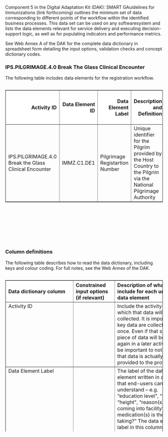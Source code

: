 Component 5 in the Digital Adaptation Kit (DAK): SMART GAuidelines for Immunizations 
(link forthcoming) outlines the minimum set of data corresponding to different 
points of the workflow within the identified business processes. This data set 
can be used on any softwaresystem and lists the data elements relevant for 
service delivery and executing decision-support logic, as well as for populating 
indicators and performance metrics. 

See Web Annex A of the DAK for the complete data dictionary in
spreadsheet form detailing the input options, validation checks and
concept dictionary codes.


### IPS.PILGRIMAGE.4.0 Break The Glass Clinical Encounter
The following table includes data elements for the registration workflow.

<div style=" width: 100%; height: 500px; overflow: scroll;">
  <table border="1" class="dataframe table table-striped table-bordered">
    <thead style="position: sticky;top: 0;z-index: 100;background-color: white;">
      <tr style="text-align: right;">
        <th>Activity ID</th>
        <th>Data Element ID</th>
        <th>Data Element Label</th>
        <th>Description and Definition</th>
        <th>Multiple Choice Type (if applicable)</th>
        <th>Data Type</th>
        <th>Input Options</th>
        <th>Calculation</th>
        <th>Quantity Sub-Type</th>
        <th>Validation Condition</th>
        <th>Editable</th>
        <th>Required</th>
        <th>Skip Logic</th>
        <th>Linkages to Aggregate Indicators</th>
        <th>Notes</th>
        <th>ICD-11 Code</th>
        <th>ICD-11 URI</th>
        <th>ICD-11 Comments / Considerations</th>
        <th>ICD-11 Relationship</th>
        <th>ICD-10 Code</th>
        <th>ICD-10 Comments / Considerations</th>
        <th>ICD-10 Relationship</th>
        <th>ICD-9 Code</th>
        <th>ICD-9 Comments / Considerations</th>
        <th>ICD-9 Relationship</th>
        <th>LOINC version 2.68 Code</th>
        <th>LOINC version 2.68 Comments / Considerations</th>
        <th>LOINC version 2.68 Relationship</th>
        <th>ICHI (Beta 3) Code</th>
        <th>ICHI URI</th>
        <th>ICHI Comments / Considerations</th>
        <th>ICHI Relationship</th>
        <th>ICF Code</th>
        <th>ICF Comments / Considerations</th>
        <th>ICF Relationship</th>
        <th>SNOMED GPS Code</th>
        <th>SNOMED GPS Comments Considerations</th>
        <th>SNOMED GPS Relationship</th>
        <th>Snomed CT International Version Code</th>
        <th>Snomed CT International Version Comments / Considerations</th>
        <th>SNOMED CT Relationship</th>
        <th>HL7 FHIR R4 - Resource</th>
        <th>HL7 FHIR R4 - Values</th>
        <th>HL7 FHIR R4 Code</th>
        <th>HL7 FHIR R4 Relationship</th>
      </tr>
    </thead>
    <tbody>
      <tr>
        <td>IPS.PILGRIMAGE.4.0 Break the Glass Clinical Encounter </td>
        <td>IMMZ.C1.DE1</td>
        <td>Pilgrimage Registartion Number</td>
        <td>Unique identifier for the Pilgrim provided by the Host Country to the Pilgrim via the National Pilgrimage Authority</td>
        <td>N/A</td>
        <td>ID</td>
        <td>N/A</td>
        <td>N/A</td>
        <td>N/A</td>
        <td>Minimum and maximum number of characters based on local policy</td>
        <td>No</td>
        <td>R</td>
        <td>None</td>
        <td></td>
        <td></td>
        <td>Not classifiable in ICD-11</td>
        <td></td>
        <td></td>
        <td></td>
        <td>Not classifiable in ICD-10</td>
        <td></td>
        <td></td>
        <td>Not classifiable in ICD-9</td>
        <td></td>
        <td></td>
        <td>Not classifiable in LOINC</td>
        <td></td>
        <td></td>
        <td>Not classifiable in ICHI</td>
        <td></td>
        <td></td>
        <td></td>
        <td>Not classifiable in ICF</td>
        <td></td>
        <td></td>
        <td>Not classifiable in SNOMED-GPS</td>
        <td></td>
        <td></td>
        <td></td>
        <td>Identifier (property) (qualifier value)</td>
        <td>Equivalent</td>
        <td>Patient.identifier</td>
        <td></td>
        <td></td>
        <td>Equivalent</td>
      </tr>
   </tbody>
  </table>
 </div>
  
### Column definitions

The following table describes how to read the data dictionary, including keys and colour coding. For full notes, see the Web Annex of the DAK. 
  
<div style=" width: 100%; height: 500px; overflow: scroll;">
  <table border="1" class="dataframe table table-striped table-bordered">
    <thead style="position: sticky;top: 0;z-index: 100;background-color: white;">
      <tr style="text-align: left;">
        <th>Data dictionary column</th>
        <th>Constrained input options (if relevant)</th>
        <th>Description of what to include for each unique data element</th>
      </tr>
    </thead>
    <tbody style="text-align: left; vertical-align: top">
      <tr>
        <td>Activity ID</td>
        <td></td>
        <td>Include the activity ID under which that data will first be collected. It is important that key data are collected only once. Even if that specific piece of data will be needed again in a later activity, it will be important to note when that data is actually first provided to the provider.</td>
      </tr>
      <tr>
        <td>Data Element Label</td>
        <td></td>
        <td>The label of the data element written in a way that end-users can easily understand – e.g. “education level”, “weight”, “height”, “reason(s) for coming into facility”, “which medication(s) is the client taking?” The data element label in this column is what will be used in the digital form: the digital register should not simply replace the paper registers, but it should also streamline processes and link duplicated data elements.</td>
      </tr>
      <tr>
        <td>Description and Definition</td>
        <td></td>
        <td>The description and definition of the data element, including any units that define the field (e.g. weight in kilograms [kg]). Provide a clear explanation of what this data field is requesting.</td>
      </tr>
      <tr>
        <td rowspan="4">Multiple Choice</td>
        <td></td>
        <td>If the data element is indicative of a multiple choice question (e.g. symptoms), then indicate the type of multiple choice question here. The types would be:</td>
      </tr>
      <tr>
        <td>Select one</td>
        <td>Select one – only one input can be chosen</td>
      </tr>
      <tr>
        <td>Select all that apply</td>
        <td>Select all that apply – more than one input option can be chosen</td>
      </tr>
      <tr>
        <td>Input Option</td>
        <td>Each individual answer option should be listed in the Input Options column and be classified with one of the data types listed below</td>
      </tr>
      <tr>
        <td rowspan="13">Data Type</td>
        <td></td>
        <td>The data types are as follows:</td>
      </tr>
      <tr>
        <td>Boolean</td>
        <td>Boolean (i.e. True/False, Yes/No)</td>
      </tr>
      <tr>
        <td>String</td>
        <td>String (i.e. a sequence of Unicode characters – e.g. name)</td>
      </tr>
      <tr>
        <td>Date</td>
        <td>Date (e.g. date of birth) – used for when only the date is recorded</td>
      </tr>
      <tr>
        <td>Time</td>
        <td>Time (e.g. time of delivery) – used for when only the time is recorded</td>
      </tr>
      <tr>
        <td>DateTime</td>
        <td>DateTime (e.g. appointment) – used for when you need to record the date and the time</td>
      </tr>
      <tr>
        <td>ID</td>
        <td>ID (e.g. unique identifier assigned to the client)</td>
      </tr>
      <tr>
        <td>Quantity</td>
        <td>Quantity – a number that is associated with a unit of measure outlined in the standard for Unified Code for Units of Measure (UCUM). Quantities include any number that is associated with a unit, such as “number of past pregnancies”, where “past pregnancies” is the unit of measure (1). <br>– If the data type is a “Quantity” there should be an associated sub-type listed in the “Quantity sub-type” column. </td>
      </tr>
      <tr>
        <td>Signature</td>
        <td>Signature (e.g. supervisor’s approval) – an electronic representation of a signature that is either cryptographic or a graphical image that represents a signature or a signature process</td>
      </tr>
      <tr>
        <td>Attachment</td>
        <td>Attachment (e.g. image) – additional data content defined in other formats</td>
      </tr>
      <tr>
        <td>Coding</td>
        <td>Coding (e.g. symptoms, reason for coming to the facility, danger signs) – multiple-choice data elements for which the input options are Codes.</td>
      </tr>
      <tr>
        <td>Codes</td>
        <td>Codes (e.g. pregnant, HIV positive, combined pill) – data elements that are input options to multiple-choice data elements, which are none of the above data types.</td>
      </tr>
      <tr>
        <td colspan="2">Although the list above should be sufficient to relay this information to a health informaticist or technology vendor, there are many more data codes that can be applied to achieve a more precise classification – for other possible data types, please refer to the HL7 FHIR guide on Data Types (2)</td>
      </tr>
      <tr>
        <td>Input Options</td>
        <td></td>
        <td>For multiple-choice fields only – for other fields, leave this column blank. Write the list of responses from which the health worker may select. Each of these options should be labelled with a Data Type as indicated above.</td>
      </tr>
      <tr>
        <td>Calculation</td>
        <td></td>
        <td>If a calculation is needed to define the data element, write the formula here. Leave this column blank if no calculation is needed. Write the formula using standard mathematical symbols and the Data Element Label included in the formula (e.g. for the body mass index calculation (BMI), “Weight/(Height^2)”).</td>
      </tr>
      <tr>
        <td rowspan="4">Quantity Sub-type</td>
        <td>N/A</td>
        <td>Quantity data types can include any number that is associated with a unit of measure. However, there are many sub-types of Quantity that should be listed here:</td>
      </tr>
      <tr>
        <td>Integer quantity</td>
        <td>Integer quantity – a whole number (e.g. number of past pregnancies, pulse, systolic blood pressure, diastolic blood pressure)</td>
      </tr>
      <tr>
        <td>Decimal quantity</td>
        <td>Decimal quantity – rational numbers that have a decimal representation (e.g. exact weight in kilograms, exact height in centimetres, location coordinates, percentages, temperature)</td>
      </tr>
      <tr>
        <td>Duration</td>
        <td>Duration – duration of time associated with time units (e.g. number of minutes, number of hours, number of days)</td>
      </tr>
      <tr>
        <td>Validation Condition</td>
        <td></td>
        <td>With digital systems, it is possible to incorporate “data entry validation” to ensure that the data entered into that field is accurate at the time of data entry. <br>For example, if a health worker accidentally enters the height of an individual as 1650 cm instead of 165 cm, the system should notify the health worker that an erroneous height has been entered. This feature will help increase the fidelity of data entry. <br>This should contain the range of acceptable responses, if validation is required (e.g. for a phone number, only 10 digits allowed; for a birthday, only past dates allowed). </td>
      </tr>
      <tr>
        <td>Editable</td>
        <td></td>
        <td>Indicate whether the end-user, or health worker, would be able to edit the field after it has been input to the system: “Yes” or “No”</td>
      </tr>
      <tr>
        <td rowspan="4">Required</td>
        <td></td>
        <td>Note whether or not this field is:</td>
      </tr>
      <tr>
        <td>R</td>
        <td>Required – R</td>
      </tr>
      <tr>
        <td>O</td>
        <td>Optional – O</td>
      </tr>
      <tr>
        <td>C</td>
        <td>Conditional on answers from other data fields – C</td>
      </tr>
      <tr>
        <td>Skip Logic</td>
        <td></td>
        <td>If the field is Conditional on answers from other data fields (C), denote what the skip logic is here. This is common for data elements that are a part of follow-up questions. For example, if the input of one data element field has a value lower than a certain threshold, then some data inputs can be skipped. Those input data elements will have skip logic that is defined by a preset threshold. Skip logic can also sometimes be referred to as “Relevance”, as the logic described in this field sometimes determines whether or not that specific data element is “relevant”.</td>
      </tr>
      <tr>
        <td>Linkages to aggregate indicators</td>
        <td></td>
        <td>List the indicators here, if applicable</td>
      </tr>
      <tr>
        <td>Notes</td>
        <td> This column should be used for any other notes, annotations or communication messages within the team</td>
        <td></td>
      </tr>
      <tr>
        <td>Mapping to code systems (standardized terminologies and classifications)</td>
        <td></td>
        <td>Depending on which systems the digital system is planned to interoperate with, other columns will need to be added to map to code systems for standardized terminologies/classifications used in the other systems (e.g. ICD-11, SNOMED, LOINC). One column should be used for each type of code system</td>
      </tr>
      <tr>
        <td>Mapping to code systems, Considerations/comments</td>
        <td></td>
        <td>This column should be used for any other notes, annotations related to the concept maps.</td>
      </tr>
      <tr>
        <td rowspan="6">Mapping to code systems, Relationship</td>
        <td></td>
        <td>For data elements that can be mapped, this column should be used to identify the relationship between the original intent of the data element (i.e. “source concept”) with the terminology mapping available in existing code systems (i.e. “target concept”) (3). The field should indicate:</td>
      </tr>
      <tr>
        <td>Related to</td>
        <td>The concepts are related to each other, but the exact relationship is not known.</td>
      </tr>
      <tr>
        <td>Equivalent</td>
        <td>The definitions of the concepts mean the same thing.</td>
      </tr>
      <tr>
        <td>Source is narrower than target</td>
        <td>The source concept is narrower in meaning than the target concept.</td>
      </tr>
      <tr>
        <td>Source is broader than target</td>
        <td>The source concept is broader in meaning than the target concept.</td>
      </tr>
      <tr>
        <td>Not related to</td>
        <td>This is an explicit assertion that the target concept is not related to the source concept.</td>
      </tr>
    </tbody>
  </table>
</div>
